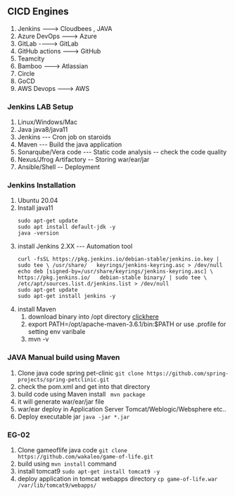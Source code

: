 ## CICD Engines 
  1. Jenkins ---> Cloudbees , JAVA 
  2. Azure DevOps ---> Azure  
  3. GitLab ----> GitLab 
  4. GitHub actions ---> GitHub
  5. Teamcity
  6. Bamboo ---> Atlassian 
  7. Circle 
  8. GoCD 
  9. AWS Devops ---> AWS 


### Jenkins LAB Setup 
  1. Linux/Windows/Mac 
  2. Java  java8/java11 
  3. Jenkins --- Cron job on staroids 
  4. Maven ---  Build the java application 
  5. Sonarqube/Vera code   --- Static code analysis -- check the code quality 
  6. Nexus/Jfrog Artifactory -- Storing war/ear/jar
  7. Ansible/Shell -- Deployment 


### Jenkins Installation 
  1. Ubuntu 20.04 
  2. Install java11 
      ```
      sudo apt-get update 
      sudo apt install default-jdk -y
      java -version
      ``` 
  3. install Jenkins  2.XX --- Automation tool 
      ```
      curl -fsSL https://pkg.jenkins.io/debian-stable/jenkins.io.key | sudo tee \ /usr/share/   keyrings/jenkins-keyring.asc > /dev/null
      echo deb [signed-by=/usr/share/keyrings/jenkins-keyring.asc] \ https://pkg.jenkins.io/   debian-stable binary/ | sudo tee \ /etc/apt/sources.list.d/jenkins.list > /dev/null
      sudo apt-get update
      sudo apt-get install jenkins -y 
      ```  
   4. install Maven 
       1. download binary  into /opt directory [clickhere](https://archive.apache.org/dist/maven/maven-3/3.6.1/binaries/apache-maven-3.6.1-bin.tar.gz) 
       2. export PATH=/opt/apache-maven-3.6.1/bin:$PATH or use .profile for setting env varibale 
       3. mvn -v  


### JAVA Manual build using Maven 
  1. Clone java code spring pet-clinic ```git clone https://github.com/spring-projects/spring-petclinic.git``` 
  2. check the pom.xml and get into that directory 
  3. build code using Maven install ``` mvn package```  
  4. it will generate war/ear/jar file 
  5. war/ear deploy in Application Server Tomcat/Weblogic/Websphere etc..
  6. Deploy executable jar ```java -jar *.jar``` 
    
### EG-02
  1. Clone gameoflife java code ```git clone https://github.com/wakaleo/game-of-life.git``` 
  2. build using ```mvn install``` command
  3. install tomcat9 ```sudo apt-get install tomcat9 -y```
  4. deploy application in tomcat webapps directory ```cp game-of-life.war /var/lib/tomcat9/webapps/``` 

